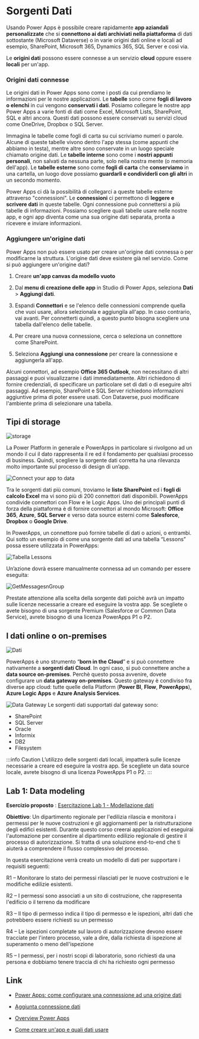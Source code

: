 
# Sorgenti Dati

Usando Power Apps è possibile creare rapidamente **app aziandali personalizzate** che si **connettono ai dati archiviati nella piattaforma** di dati sottostante (Microsoft Dataverse) o in varie origini dati online e locali ad esempio, SharePoint, Microsoft 365, Dynamics 365, SQL Server e così via. 

Le **origini dati** possono essere connesse a un servizio **cloud** oppure essere **locali** per un'app.

### Origini dati connesse

Le origini dati in Power Apps sono come i posti da cui prendiamo le informazioni per le nostre applicazioni. Le **tabelle** sono come **fogli di lavoro o elenchi** in cui vengono **conservati i dati**. Posiamo collegare le nostre app Power Apps a varie fonti di dati come Excel, Microsoft Lists, SharePoint, SQL e altri ancora. Questi dati possono essere conservati su servizi cloud come OneDrive, Dropbox o SQL Server.

Immagina le tabelle come fogli di carta su cui scriviamo numeri o parole. Alcune di queste tabelle vivono dentro l'app stessa (come appunti che abbiamo in testa), mentre altre sono conservate in un luogo speciale chiamato origine dati. Le **tabelle interne** sono come i **nostri appunti personali**, non salvati da nessuna parte, solo nella nostra mente (o memoria dell'app). Le **tabelle esterne** sono come **fogli di carta** che **conserviamo** in una cartella, un luogo dove possiamo **guardarli e condividerli con gli altri** in un secondo momento.

Power Apps ci dà la possibilità di collegarci a queste tabelle esterne attraverso "connessioni". Le **connessioni** ci permettono di **leggere e scrivere dati** in queste tabelle. Ogni connessione può connettersi a più tabelle di informazioni. Possiamo scegliere quali tabelle usare nelle nostre app, e ogni app diventa come una sua origine dati separata, pronta a ricevere e inviare informazioni.

### Aggiungere un'origine dati

Power Apps non può essere usato per creare un'origine dati connessa o per modificarne la struttura. L'origine dati deve esistere già nel servizio. Come si può aggiungere un'origine dati?

1. Creare **un'app canvas da modello vuoto**

1. Dal **menu di creazione delle app** in Studio di Power Apps, seleziona **Dati** > **Aggiungi dati**.

1. Espandi **Connettori** e se l'elenco delle connessioni comprende quella che vuoi usare, allora selezionala e aggiungila all'app. In caso contrario, vai avanti. Per connetterti quindi, a questo punto bisogna scegliere una tabella dall'elenco delle tabelle. 

1. Per creare una nuova connessione, cerca o seleziona un connettore come SharePoint. 

1. Seleziona **Aggiungi una connessione** per creare la connessione e aggiungerla all'app.

Alcuni connettori, ad esempio **Office 365 Outlook**, non necessitano di altri passaggi e puoi visualizzarne i dati immediatamente. Altri richiedono di fornire credenziali, di specificare un particolare set di dati o di eseguire altri passaggi. Ad esempio, SharePoint e SQL Server richiedono informazioni aggiuntive prima di poter essere usati. Con Dataverse, puoi modificare l'ambiente prima di selezionare una tabella.

## Tipi di storage

![storage](/img/power-apps/storage.png)

La Power Platform in generale e PowerApps in particolare si rivolgono ad un mondo il cui il dato rappresenta il re ed il fondamento per qualsiasi processo di business. Quindi, scegliere la sorgente dati corretta ha una rilevanza molto importante sul processo di design di un’app.

![Connect your app to data](/img/power-apps/connect-to-data.png)

Tra le sorgenti dati più comuni, troviamo le **liste SharePoint** ed i **fogli di calcolo Excel** ma vi sono più di 200 connettori dati disponibili.
PowerApps condivide connettori con Flow e le Logic Apps. Uno dei principali punti di forza della piattaforma è di fornire connettori al mondo Microsoft: **Office 365**, **Azure**, **SQL Server** e verso data source esterni come **Salesforce**, **Dropbox** o **Google Drive**.

In PowerApps, un connettore può fornire tabelle di dati o azioni, o entrambi.
Qui sotto un esempio di come una sorgente dati ad una tabella “Lessons” possa essere utilizzata in PowerApps:

![Tabella Lessons](/img/power-apps/lessons.png)

Un’azione dovrà essere manualmente connessa ad un comando per essere eseguita:

![GetMessagesnGroup](/img/power-apps/actionGetMessages.png)

Prestate attenzione alla scelta della sorgente dati poichè avrà un impatto sulle licenze necessarie a creare ed eseguire la vostra app.
Se scegliete o avete bisogno di una sorgente Premium (Salesforce or Common Data Service), avrete bisogno di una licenza PowerApps P1 o P2.

## I dati online o on-premises
![Dati](/img/power-apps/datii.png)

PowerApps è uno strumento “**born in the Cloud**” e si può connettere nativamente a **sorgenti dati Cloud**.
In ogni caso, si può connettere anche a **data source on-premises**. Perchè questo possa avvenire, dovete configurare un **data gateway on-premises**. Questo gateway è condiviso fra diverse app cloud: tutte quelle della Platform (**Power BI**, **Flow**, **PowerApps**), **Azure Logic Apps** e **Azure Analysis Services**.

![Data Gateway](/img/power-apps/datagateway.png)
Le sorgenti dati supportati dal gateway sono:

- SharePoint
- SQL Server
- Oracle
- Informix
- DB2
- Filesystem



:::info Caution
L’utilizzo delle sorgenti dati locali, impatterà sulle licenze necessarie a creare ed eseguire la vostra app. Se scegliete un data source locale, avrete bisogno di una licenza PowerApps P1 o P2.
:::

## Lab 1: Data modeling

**Esercizio proposto** : [Esercitazione Lab 1 - Modellazione dati](https://microsoftlearning.github.io/PL-400_Microsoft-Power-Platform-Developer/Instructions/Labs/LAB%5BPL-400%5D_Lab01_Data_Modeling.html) 

**Obiettivo**: Un dipartimento regionale per l'edilizia rilascia e monitora i permessi per le nuove costruzioni e gli aggiornamenti per la ristrutturazione degli edifici esistenti. Durante questo corso creerai applicazioni ed eseguirai l'automazione per consentire al dipartimento edilizio regionale di gestire il processo di autorizzazione. Si tratta di una soluzione end-to-end che ti aiuterà a comprendere il flusso complessivo del processo.

In questa esercitazione verrà creato un modello di dati per supportare i requisiti seguenti:

R1 – Monitorare lo stato dei permessi rilasciati per le nuove costruzioni e le modifiche edilizie esistenti.

R2 – I permessi sono associati a un sito di costruzione, che rappresenta l'edificio o il terreno da modificare

R3 – Il tipo di permesso indica il tipo di permesso e le ispezioni, altri dati che potrebbero essere richiesti su un permesso

R4 – Le ispezioni completate sul lavoro di autorizzazione devono essere tracciate per l'intero processo, vale a dire, dalla richiesta di ispezione al superamento o meno dell'ispezione

R5 – I permessi, per i nostri scopi di laboratorio, sono richiesti da una persona e dobbiamo tenere traccia di chi ha richiesto ogni permesso



## Link

- [Power Apps: come configurare una connessione ad una origine dati](https://appin5minuti.it/power-apps-come-configurare-una-connessione-ad-una-origine-dati/)

- [Aggiunta connessione dati](https://learn.microsoft.com/it-it/power-apps/maker/canvas-apps/add-data-connection)

- [Overview Power Apps](https://learn.microsoft.com/it-it/power-apps/powerapps-overview)

- [Come creare un'app e quali dati usare](https://www.resolve-consulenza.it/ispirazioni/powerapps-scelte-da-effettuare-quando-utilizzate-lo-strumento/)

